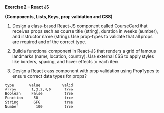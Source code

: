 
**Exercise 2 – React JS**

**(Components, Lists, Keys, prop validation and CSS)**

  
  

1. Design a class-based React-JS component called CourseCard that receives props such as course title (string), duration in weeks (number), and instructor name (string). Use prop-types to validate that all props are required and of the correct type.
  

2. Build a functional component in React-JS that renders a grid of famous landmarks (name, location, country). Use external CSS to apply styles like borders, spacing, and hover effects to each item.
    
3. Design a React class component with prop validation using PropTypes to ensure correct data types for props?

```
type       value          valid
Array       1,2,3,4,5      true
Boolean     False          true
Function     50            true
String       GFG           true
Number        100          true
```